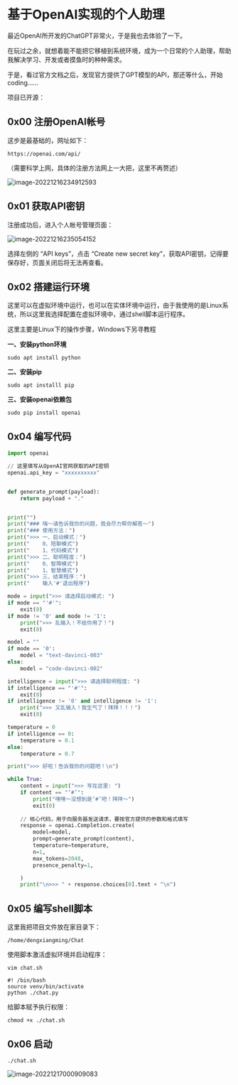 # 基于OpenAI实现的个人助理

最近OpenAI所开发的ChatGPT非常火，于是我也去体验了一下。

在玩过之余，就想着能不能把它移植到系统环境，成为一个日常的个人助理，帮助我解决学习、开发或者摸鱼时的种种需求。

于是，看过官方文档之后，发现官方提供了GPT模型的API，那还等什么，开始coding......

项目已开源：



## 0x00 注册OpenAI帐号

这步是最基础的，网址如下：

```http
https://openai.com/api/
```

（需要科学上网，具体的注册方法网上一大把，这里不再赘述）

![image-20221216234912593](https://yvling-typora-image-1257337367.cos.ap-nanjing.myqcloud.com/typora/image-20221216234912593.png)



## 0x01 获取API密钥

注册成功后，进入个人帐号管理页面：

![image-20221216235054152](https://yvling-typora-image-1257337367.cos.ap-nanjing.myqcloud.com/typora/image-20221216235054152.png)

选择左侧的 “API keys”，点击 “Create new secret key”，获取API密钥，记得要保存好，页面关闭后将无法再查看。



## 0x02 搭建运行环境

这里可以在虚拟环境中运行，也可以在实体环境中运行，由于我使用的是Linux系统，所以这里我选择配置在虚拟环境中，通过shell脚本运行程序。

这里主要是Linux下的操作步骤，Windows下另寻教程

**一、安装python环境**

```shell
sudo apt install python
```

**二、安装pip**

```shell
sudo apt installl pip
```

**三、安装openai依赖包**

```shell
sudo pip install openai
```



## 0x04 编写代码

```python
import openai

// 这里填写从OpenAI官网获取的API密钥
openai.api_key = "xxxxxxxxxx"


def generate_prompt(payload):
    return payload + "."


print("")
print("### 嗨～请告诉我你的问题，我会尽力帮你解答～")
print("### 使用方法：")
print(">>> 一、启动模式：")
print("    0、陪聊模式")
print("    1、代码模式")
print(">>> 二、聪明程度：")
print("    0、智障模式")
print("    1、智慧模式")
print(">>> 三、结束程序：")
print("    输入'#'退出程序")

mode = input(">>> 请选择启动模式: ")
if mode == "'#'":
    exit(0)
if mode != '0' and mode != '1':
    print(">>> 乱输入！不给你用了！")
    exit(0)

model = ""
if mode == '0':
    model = "text-davinci-003"
else:
    model = "code-davinci-002"

intelligence = input(">>> 请选择聪明程度: ")
if intelligence == "'#'":
    exit(0)
if intelligence != '0' and intelligence != '1':
    print(">>> 又乱输入！我生气了！拜拜！！！")
    exit(0)

temperature = 0
if intelligence == 0:
    temperature = 0.1
else:
    temperature = 0.7

print(">>> 好啦！告诉我你的问题吧！\n")

while True:
    content = input(">>> 写在这里: ")
    if content == "‘#’":
        print("嘿嘿～没想到是‘#’吧！拜拜～")
        exit(0)
    
    // 核心代码，用于向服务器发送请求，要按官方提供的参数和格式填写
    response = openai.Completion.create(
        model=model,
        prompt=generate_prompt(content),
        temperature=temperature,
        n=1,
        max_tokens=2048,
        presence_penalty=1,

    )
    print("\n>>> " + response.choices[0].text + "\n")

```



## 0x05 编写shell脚本

这里我把项目文件放在家目录下：

```
/home/dengxiangming/Chat
```

使用脚本激活虚拟环境并启动程序：

```shell
vim chat.sh
```

```shell
#! /bin/bash
source venv/bin/activate
python ./chat.py
```

给脚本赋予执行权限：

```shell
chmod +x ./chat.sh
```



## 0x06 启动

```shell
./chat.sh
```

![image-20221217000909083](https://yvling-typora-image-1257337367.cos.ap-nanjing.myqcloud.com/typora/image-20221217000909083.png)



